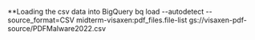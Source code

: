 **Loading the csv data into BigQuery
bq load --autodetect --source_format=CSV
midterm-visaxen:pdf_files.file-list
gs://visaxen-pdf-source/PDFMalware2022.csv
